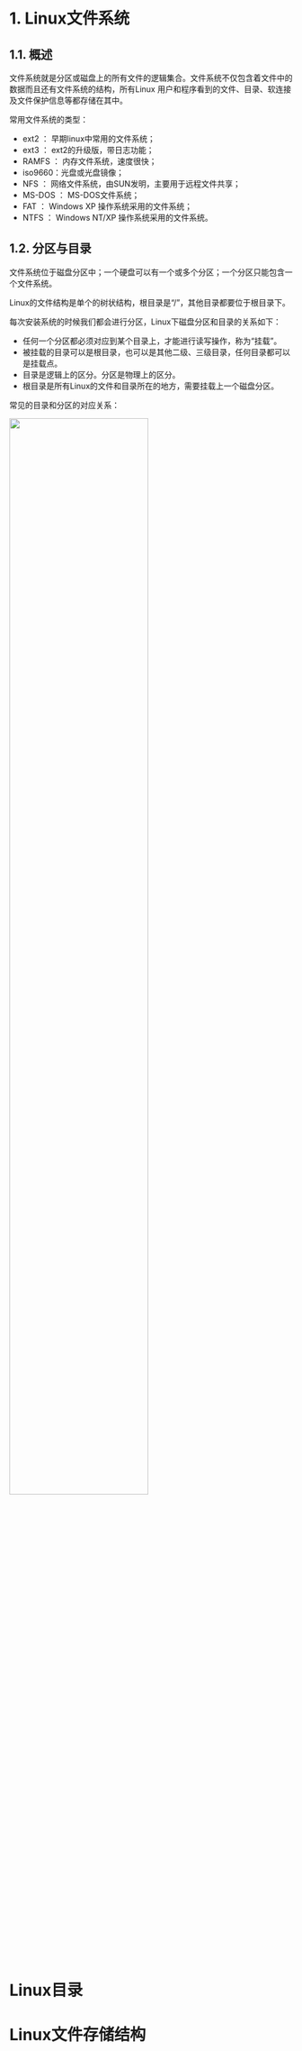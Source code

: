 # 1. Linux文件系统

## 1.1. 概述

文件系统就是分区或磁盘上的所有文件的逻辑集合。文件系统不仅包含着文件中的数据而且还有文件系统的结构，所有Linux 用户和程序看到的文件、目录、软连接及文件保护信息等都存储在其中。

常用文件系统的类型：

- ext2 ： 早期linux中常用的文件系统；
- ext3 ： ext2的升级版，带日志功能；
- RAMFS ： 内存文件系统，速度很快；
- iso9660：光盘或光盘镜像；
- NFS ： 网络文件系统，由SUN发明，主要用于远程文件共享；
- MS-DOS ： MS-DOS文件系统；
- FAT ： Windows XP 操作系统采用的文件系统；
- NTFS ： Windows NT/XP 操作系统采用的文件系统。

## 1.2. 分区与目录

文件系统位于磁盘分区中；一个硬盘可以有一个或多个分区；一个分区只能包含一个文件系统。

Linux的文件结构是单个的树状结构，根目录是“/”，其他目录都要位于根目录下。

每次安装系统的时候我们都会进行分区，Linux下磁盘分区和目录的关系如下：

- 任何一个分区都必须对应到某个目录上，才能进行读写操作，称为“挂载”。
- 被挂载的目录可以是根目录，也可以是其他二级、三级目录，任何目录都可以是挂载点。
- 目录是逻辑上的区分。分区是物理上的区分。
- 根目录是所有Linux的文件和目录所在的地方，需要挂载上一个磁盘分区。

常见的目录和分区的对应关系：

<img src="https://res.cloudinary.com/dqxtn0ick/image/upload/v1536666481/article/linux/file.png" width="70%">





# Linux目录

# Linux文件存储结构



